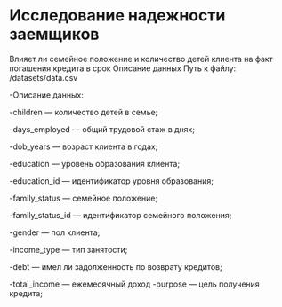 # Исследование надежности заемщиков
Влияет ли семейное положение и количество детей клиента на факт погашения кредита в срок
Описание данных
Путь к файлу: /datasets/data.csv

-Описание данных:

-children — количество детей в семье;

-days_employed — общий трудовой стаж в днях;

-dob_years — возраст клиента в годах;

-education — уровень образования клиента;

-education_id — идентификатор уровня образования;

-family_status — семейное положение;

-family_status_id — идентификатор семейного положения;

-gender — пол клиента;

-income_type — тип занятости;

-debt — имел ли задолженность по возврату кредитов;

-total_income — ежемесячный доход -purpose — цель получения кредита;
